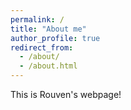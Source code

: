 ```yaml
---
permalink: /
title: "About me"
author_profile: true
redirect_from: 
  - /about/
  - /about.html
---
```


This is Rouven's webpage!
